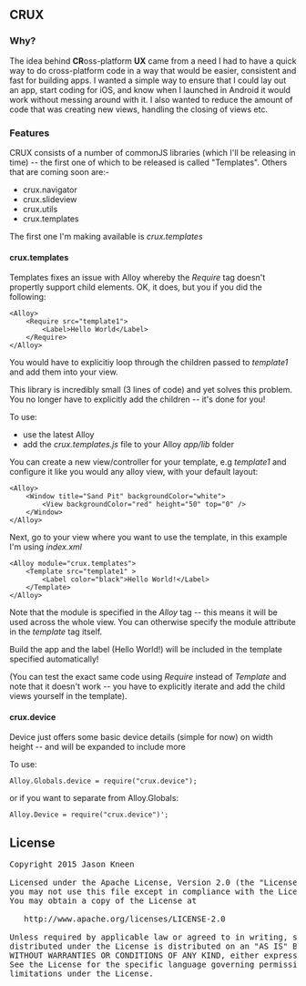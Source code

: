 ## CRUX

### Why?

The idea behind **CR**oss-platform **UX** came from a need I had to have a quick way to do cross-platform code in a way that would be easier, consistent and fast for building apps. I wanted a simple way to ensure that I could lay out an app, start coding for iOS, and know when I launched in Android it would work without messing around with it. I also wanted to reduce the amount of code that was creating new views, handling the closing of views etc.

### Features

CRUX consists of a number of commonJS libraries (which I'll be releasing in time) -- the first one of which to be released is called "Templates". Others that are coming soon are:-

* crux.navigator
* crux.slideview
* crux.utils
* crux.templates

The first one I'm making available is *crux.templates*

#### crux.templates

Templates fixes an issue with Alloy whereby the *Require* tag doesn't propertly support child elements. OK, it does, but you if you did the following:

```
<Alloy>
	<Require src="template1">
		<Label>Hello World</Label>
	</Require>
</Alloy>
```

You would have to explicitiy loop through the children passed to *template1* and add them into your view.

This library is incredibly small (3 lines of code) and yet solves this problem. You no longer have to explicitly add the children -- it's done for you!

To use:

* use the latest Alloy
* add the *crux.templates.js* file to your Alloy *app/lib* folder

You can create a new view/controller for your template, e.g *template1* and configure it like you would any alloy view, with your default layout:

```
<Alloy>
    <Window title="Sand Pit" backgroundColor="white">
    	<View backgroundColor="red" height="50" top="0" />
    </Window>
</Alloy>
```

Next, go to your view where you want to use the template, in this example I'm using *index.xml*

```
<Alloy module="crux.templates">
    <Template src="template1" >
        <Label color="black">Hello World!</Label>
    </Template>
</Alloy>
```

Note that the module is specified in the *Alloy* tag -- this means it will be used across the whole view. You can otherwise specify the module attribute in the *template* tag itself.

Build the app and the label (Hello World!) will be included in the template specified automatically!

(You can test the exact same code using *Require* instead of *Template* and note that it doesn't work -- you have to explicitly iterate and add the child views yourself in the template).

#### crux.device

Device just offers some basic device details (simple for now) on width height -- and will be expanded to include more

To use:

```
Alloy.Globals.device = require("crux.device");
```
or if you want to separate from Alloy.Globals:

```Alloy.Device = require("crux.device")';```

## License

<pre>
Copyright 2015 Jason Kneen

Licensed under the Apache License, Version 2.0 (the "License");
you may not use this file except in compliance with the License.
You may obtain a copy of the License at

   http://www.apache.org/licenses/LICENSE-2.0

Unless required by applicable law or agreed to in writing, software
distributed under the License is distributed on an "AS IS" BASIS,
WITHOUT WARRANTIES OR CONDITIONS OF ANY KIND, either express or implied.
See the License for the specific language governing permissions and
limitations under the License.
</pre>
